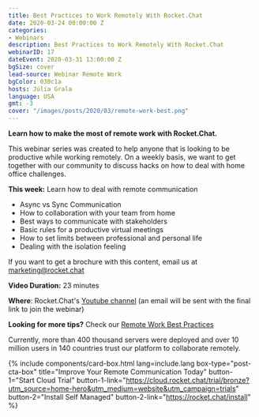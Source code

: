 ```yaml
---
title: Best Practices to Work Remotely With Rocket.Chat
date: 2020-03-24 00:00:00 Z
categories:
- Webinars
description: Best Practices to Work Remotely With Rocket.Chat
webinarID: 17
dateEvent: 2020-03-31 13:00:00 Z
bgSize: cover
lead-source: Webinar Remote Work
bgColor: 030c1a
hosts: Júlia Grala
language: USA
gmt: -3
cover: "/images/posts/2020/03/remote-work-best.png"
---
```


**Learn how to make the most of remote work with Rocket.Chat.**

This webinar series was created to help anyone that is looking to be productive while working remotely. On a weekly basis, we want to get together with our community to discuss hacks on how to deal with home office challenges.

**This week:** Learn how to deal with remote communication

- Async vs Sync Communication
- How to collaboration with your team from home
- Best ways to communicate with stakeholders
- Basic rules for a productive virtual meetings
- How to set limits between professional and personal life
- Dealing with the isolation feeling

If you want to get a brochure with this content, email us at [marketing@rocket.chat](mailto:marketing@rocket.chat)

**Video Duration:** 23 minutes

**Where**: Rocket.Chat's [Youtube channel](https://www.youtube.com/channel/UCin9nv7mUjoqrRiwrzS5UVQ) (an email will be sent with the final link to join the webinar)

**Looking for more tips?**
Check our [Remote Work Best Practices](https://rocket.chat/remote-work)

Currently, more than 400 thousand servers were deployed and over 10 million users in 140 countries trust our platform to collaborate remotely.

{% include components/card-box.html lang=include.lang box-type="post-cta-box" title="Improve Your Remote Communication Today" button-1="Start Cloud Trial" button-1-link="https://cloud.rocket.chat/trial/bronze?utm_source=home-hero&utm_medium=website&utm_campaign=trials" button-2="Install Self Managed" button-2-link="https://rocket.chat/install" %}